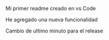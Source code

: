 Mi primer readme creado en vs Code

He agregado una nueva funcionalidad

Cambio de ultimo minuto para el release
